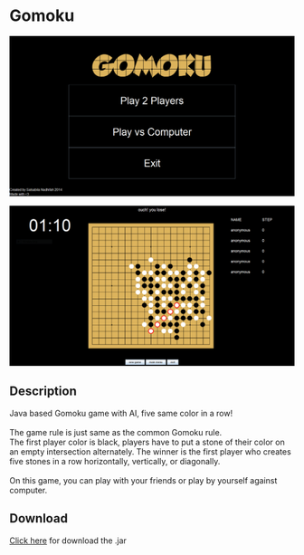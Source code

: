 Gomoku
======

![Gomoku](gomoku.png)

![Gomoku](gomoku2.png)

## Description

Java based Gomoku game with AI, five same color in a row!<br />
<br />
The game rule is just same as the common Gomoku rule.<br />
The first player color is black, players have to put a stone of their color on an empty intersection alternately. The winner is the first player who creates five stones in a row horizontally, vertically, or diagonally.<br />
<br />
On this game, you can play with your friends or play by yourself against computer.<br />

## Download

[Click here](http://bit.ly/gomoku-jar) for download the .jar
